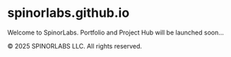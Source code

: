 # spinorlabs.github.io

Welcome to SpinorLabs.
Portfolio and Project Hub will be launched soon...

© 2025 SPINORLABS LLC. All rights reserved.
